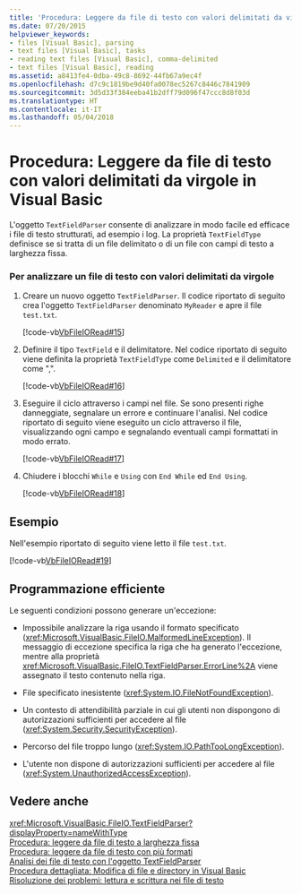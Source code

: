 ```yaml
---
title: 'Procedura: Leggere da file di testo con valori delimitati da virgole in Visual Basic'
ms.date: 07/20/2015
helpviewer_keywords:
- files [Visual Basic], parsing
- text files [Visual Basic], tasks
- reading text files [Visual Basic], comma-delimited
- text files [Visual Basic], reading
ms.assetid: a8413fe4-0dba-49c8-8692-44fb67a9ec4f
ms.openlocfilehash: d7c9c1819be9d40fa0078ec5267c8446c7841909
ms.sourcegitcommit: 3d5d33f384eeba41b2dff79d096f47ccc8d8f03d
ms.translationtype: HT
ms.contentlocale: it-IT
ms.lasthandoff: 05/04/2018
---
```

# <a name="how-to-read-from-comma-delimited-text-files-in-visual-basic"></a>Procedura: Leggere da file di testo con valori delimitati da virgole in Visual Basic
L'oggetto `TextFieldParser` consente di analizzare in modo facile ed efficace i file di testo strutturati, ad esempio i log. La proprietà `TextFieldType` definisce se si tratta di un file delimitato o di un file con campi di testo a larghezza fissa.  
  
### <a name="to-parse-a-comma-delimited-text-file"></a>Per analizzare un file di testo con valori delimitati da virgole  
  
1.  Creare un nuovo oggetto `TextFieldParser`. Il codice riportato di seguito crea l'oggetto `TextFieldParser` denominato `MyReader` e apre il file `test.txt`.  
  
     [!code-vb[VbFileIORead#15](../../../../visual-basic/developing-apps/programming/drives-directories-files/codesnippet/VisualBasic/how-to-read-from-comma-delimited-text-files_1.vb)]  
  
2.  Definire il tipo `TextField` e il delimitatore. Nel codice riportato di seguito viene definita la proprietà `TextFieldType` come `Delimited` e il delimitatore come ",".  
  
     [!code-vb[VbFileIORead#16](../../../../visual-basic/developing-apps/programming/drives-directories-files/codesnippet/VisualBasic/how-to-read-from-comma-delimited-text-files_2.vb)]  
  
3.  Eseguire il ciclo attraverso i campi nel file. Se sono presenti righe danneggiate, segnalare un errore e continuare l'analisi. Nel codice riportato di seguito viene eseguito un ciclo attraverso il file, visualizzando ogni campo e segnalando eventuali campi formattati in modo errato.  
  
     [!code-vb[VbFileIORead#17](../../../../visual-basic/developing-apps/programming/drives-directories-files/codesnippet/VisualBasic/how-to-read-from-comma-delimited-text-files_3.vb)]  
  
4.  Chiudere i blocchi `While` e `Using` con `End While` ed `End Using`.  
  
     [!code-vb[VbFileIORead#18](../../../../visual-basic/developing-apps/programming/drives-directories-files/codesnippet/VisualBasic/how-to-read-from-comma-delimited-text-files_4.vb)]  
  
## <a name="example"></a>Esempio  
 Nell'esempio riportato di seguito viene letto il file `test.txt`.  
  
 [!code-vb[VbFileIORead#19](../../../../visual-basic/developing-apps/programming/drives-directories-files/codesnippet/VisualBasic/how-to-read-from-comma-delimited-text-files_5.vb)]  
  
## <a name="robust-programming"></a>Programmazione efficiente  
 Le seguenti condizioni possono generare un'eccezione:  
  
-   Impossibile analizzare la riga usando il formato specificato (<xref:Microsoft.VisualBasic.FileIO.MalformedLineException>). Il messaggio di eccezione specifica la riga che ha generato l'eccezione, mentre alla proprietà <xref:Microsoft.VisualBasic.FileIO.TextFieldParser.ErrorLine%2A> viene assegnato il testo contenuto nella riga.  
  
-   File specificato inesistente (<xref:System.IO.FileNotFoundException>).  
  
-   Un contesto di attendibilità parziale in cui gli utenti non dispongono di autorizzazioni sufficienti per accedere al file (<xref:System.Security.SecurityException>).  
  
-   Percorso del file troppo lungo (<xref:System.IO.PathTooLongException>).  
  
-   L'utente non dispone di autorizzazioni sufficienti per accedere al file (<xref:System.UnauthorizedAccessException>).  
  
## <a name="see-also"></a>Vedere anche  
 <xref:Microsoft.VisualBasic.FileIO.TextFieldParser?displayProperty=nameWithType>  
 [Procedura: leggere da file di testo a larghezza fissa](../../../../visual-basic/developing-apps/programming/drives-directories-files/how-to-read-from-fixed-width-text-files.md)  
 [Procedura: leggere da file di testo con più formati](../../../../visual-basic/developing-apps/programming/drives-directories-files/how-to-read-from-text-files-with-multiple-formats.md)  
 [Analisi dei file di testo con l'oggetto TextFieldParser](../../../../visual-basic/developing-apps/programming/drives-directories-files/parsing-text-files-with-the-textfieldparser-object.md)  
 [Procedura dettagliata: Modifica di file e directory in Visual Basic](../../../../visual-basic/developing-apps/programming/drives-directories-files/walkthrough-manipulating-files-and-directories.md)  
 [Risoluzione dei problemi: lettura e scrittura nei file di testo](../../../../visual-basic/developing-apps/programming/drives-directories-files/troubleshooting-reading-from-and-writing-to-text-files.md)

